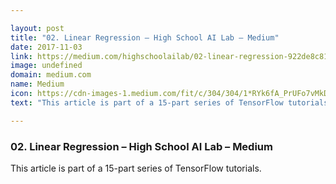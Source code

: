 ```yaml
---

layout: post
title: "02. Linear Regression – High School AI Lab – Medium"
date: 2017-11-03
link: https://medium.com/highschoolailab/02-linear-regression-922de8c81f2e?source=rss------machine_learning-5
image: undefined
domain: medium.com
name: Medium
icon: https://cdn-images-1.medium.com/fit/c/304/304/1*RYk6fA_PrUFo7vMkDW4n1g.jpeg
text: "This article is part of a 15-part series of TensorFlow tutorials."

---
```


### 02. Linear Regression – High School AI Lab – Medium

This article is part of a 15-part series of TensorFlow tutorials.